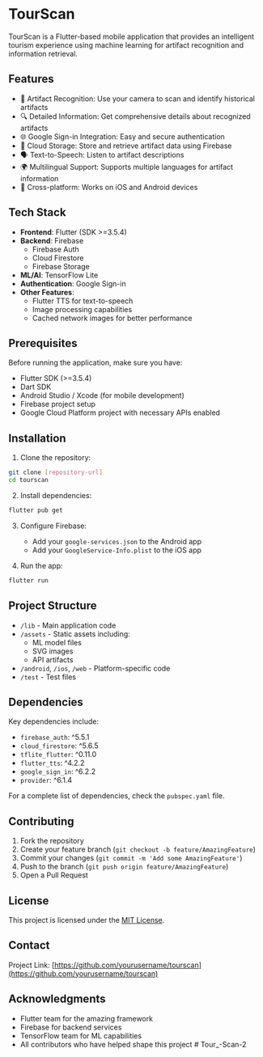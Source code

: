 # TourScan

TourScan is a Flutter-based mobile application that provides an intelligent tourism experience using machine learning for artifact recognition and information retrieval.

## Features

- 📸 Artifact Recognition: Use your camera to scan and identify historical artifacts
- 🔍 Detailed Information: Get comprehensive details about recognized artifacts
- 🌐 Google Sign-in Integration: Easy and secure authentication
- 💾 Cloud Storage: Store and retrieve artifact data using Firebase
- 🗣️ Text-to-Speech: Listen to artifact descriptions
- 🌍 Multilingual Support: Supports multiple languages for artifact information
- 📱 Cross-platform: Works on iOS and Android devices

## Tech Stack

- **Frontend**: Flutter (SDK >=3.5.4)
- **Backend**: Firebase
  - Firebase Auth
  - Cloud Firestore
  - Firebase Storage
- **ML/AI**: TensorFlow Lite
- **Authentication**: Google Sign-in
- **Other Features**:
  - Flutter TTS for text-to-speech
  - Image processing capabilities
  - Cached network images for better performance

## Prerequisites

Before running the application, make sure you have:

- Flutter SDK (>=3.5.4)
- Dart SDK
- Android Studio / Xcode (for mobile development)
- Firebase project setup
- Google Cloud Platform project with necessary APIs enabled

## Installation

1. Clone the repository:
```bash
git clone [repository-url]
cd tourscan
```

2. Install dependencies:
```bash
flutter pub get
```

3. Configure Firebase:
   - Add your `google-services.json` to the Android app
   - Add your `GoogleService-Info.plist` to the iOS app

4. Run the app:
```bash
flutter run
```

## Project Structure

- `/lib` - Main application code
- `/assets` - Static assets including:
  - ML model files
  - SVG images
  - API artifacts
- `/android`, `/ios`, `/web` - Platform-specific code
- `/test` - Test files

## Dependencies

Key dependencies include:
- `firebase_auth`: ^5.5.1
- `cloud_firestore`: ^5.6.5
- `tflite_flutter`: ^0.11.0
- `flutter_tts`: ^4.2.2
- `google_sign_in`: ^6.2.2
- `provider`: ^6.1.4

For a complete list of dependencies, check the `pubspec.yaml` file.

## Contributing

1. Fork the repository
2. Create your feature branch (`git checkout -b feature/AmazingFeature`)
3. Commit your changes (`git commit -m 'Add some AmazingFeature'`)
4. Push to the branch (`git push origin feature/AmazingFeature`)
5. Open a Pull Request

## License

This project is licensed under the [MIT License](LICENSE).

## Contact

Project Link: [https://github.com/yourusername/tourscan](https://github.com/yourusername/tourscan)

## Acknowledgments

- Flutter team for the amazing framework
- Firebase for backend services
- TensorFlow team for ML capabilities
- All contributors who have helped shape this project
#   T o u r _ - S c a n - 2 
 
 